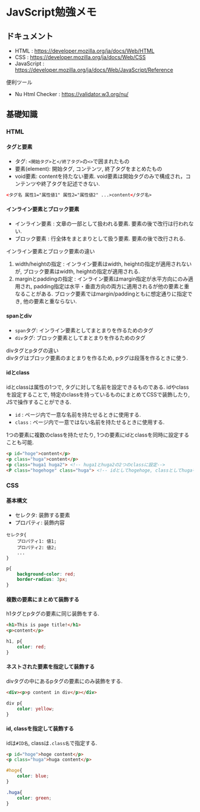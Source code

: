 # JavScript勉強メモ

## ドキュメント
- HTML : https://developer.mozilla.org/ja/docs/Web/HTML
- CSS : https://developer.mozilla.org/ja/docs/Web/CSS
- JavaScript : https://developer.mozilla.org/ja/docs/Web/JavaScript/Reference

便利ツール
- Nu Html Checker : https://validator.w3.org/nu/

## 基礎知識
### HTML
#### タグと要素
- タグ: `<開始タグ>`と`</終了タグ>`の`<>`で囲まれたもの
- 要素(element): 開始タグ, コンテンツ, 終了タグをまとめたもの
- void要素: contentを持たない要素. void要素は開始タグのみで構成され，コンテンツや終了タグを記述できない.
```html
<タグ名 属性1="属性値1" 属性2="属性値2" ...>content</タグ名>
```

#### インライン要素とブロック要素
- インライン要素 : 文章の一部として扱われる要素. 要素の後で改行は行われない.
- ブロック要素 : 行全体をまとまりとして扱う要素. 要素の後で改行される.

インライン要素とブロック要素の違い
1. width/heightの指定 : インライン要素はwidth, heightの指定が適用されないが, ブロック要素はwidth, heightの指定が適用される.
2. marginとpaddingの指定 : インライン要素はmargin指定が水平方向にのみ適用され, padding指定は水平・垂直方向の両方に適用されるが他の要素と重なることがある. ブロック要素ではmargin/paddingともに想定通りに指定でき, 他の要素と重ならない.

#### spanとdiv
- `span`タグ: インライン要素としてまとまりを作るためのタグ 
- `div`タグ: ブロック要素としてまとまりを作るためのタグ

divタグとpタグの違い  
divタグはブロック要素のまとまりを作るため, pタグは段落を作るときに使う.

#### idとclass

idとclassは属性の1つで, タグに対して名前を設定できるものである. idやclassを設定することで, 特定のclassを持っているものにまとめてCSSで装飾したり, JSで操作することができる.

- `id` : ページ内で一意な名前を持たせるときに使用する.
- `class` : ページ内で一意ではない名前を持たせるときに使用する.

1つの要素に複数のclassを持たせたり, 1つの要素にidとclassを同時に設定することも可能.
```html
<p id="hoge">content</p>
<p class="huga">content</p>
<p class="huga1 huga2"> <!-- huga1とhuga2の2つのclassに設定-->
<P class="hogehoge" class="huga"> <!-- idとしてhogehoge, classとしてhugaを設定 -->
```

### CSS
#### 基本構文
- セレクタ: 装飾する要素
- プロパティ: 装飾内容

```
セレクタ{
    プロパティ1: 値1;
    プロパティ2: 値2;
    ...
}
```

```css
p{
    background-color: red;
    border-radius: 3px;
}
```

#### 複数の要素にまとめて装飾する
h1タグとpタグの要素に同じ装飾をする.
```html
<h1>This is page title!</h1>
<p>content</p>
```
```css
h1, p{
    color: red;
}
```

#### ネストされた要素を指定して装飾する
divタグの中にあるpタグの要素にのみ装飾をする.
```html
<div><p>p content in div</p></div>
```

```css
div p{
    color: yellow;
}
```

#### id, classを指定して装飾する
idは`#ID名`, classは`.class名`で指定する.
```html
<p id="hoge">hoge content</p>
<p class="huga">huga content</p>
```
```css
#hoge{
    color: blue;
}

.huga{
    color: green;
}
```